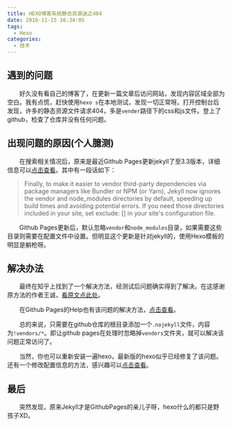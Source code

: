 ```yaml
---
title: HEXO博客系统静态资源迷之404
date: 2016-11-15 16:34:05
tags:
  - Hexo
categories:
  - 技术
---
```

## 遇到的问题
&emsp;&emsp;好久没有看自己的博客了，在更新一篇文章后访问网站，发现内容区域全部为空白。我有点慌，赶快使用`hexo s`在本地测试，发现一切正常呀。打开控制台后发现，许多的静态资源文件请求404，多是`vender`路径下的css和js文件。登上了github，检查了仓库并没有任何问题。

## 出现问题的原因(个人臆测)
&emsp;&emsp;在搜索相关情况后，原来是最近Github Pages更新jekyll了至3.3版本，详细信息可以[点击查看](https://github.com/blog/2277-what-s-new-in-github-pages-with-jekyll-3-3)。其中有一段话如下：

>Finally, to make it easier to vendor third-party dependencies via package managers like Bundler or NPM (or Yarn), Jekyll now ignores the vendor and node_modules directories by default, speeding up build times and avoiding potential errors. If you need those directories included in your site, set exclude: [] in your site's configuration file.

&emsp;&emsp;Github Pages更新后，默认忽略`vendor`和`node_modules`目录，如果需要这些目录则需要在配置文件中设置。但明显这个更新是针对jekyll的，使用Hexo模板的明显是躺枪呀。

## 解决办法
&emsp;&emsp;最终在知乎上找到了一个解决方法，经测试后问题确实得到了解决。在这感谢原方法的作者王诚，[看原文点此处](https://www.zhihu.com/question/52268353)。  

&emsp;&emsp;在Github Pages的Help也有该问题的解决方法，[点击查看](https://help.github.com/articles/files-that-start-with-an-underscore-are-missing/)。

&emsp;&emsp;总的来说，只需要在github仓库的根目录添加一个`.nojekyll`文件，内容为`!vendors/*`。即让github pages在处理时忽略掉`vendors`文件夹，就可以解决该问题正常访问了。

&emsp;&emsp;当然，你也可以重新安装一遍hexo，最新版的hexo似乎已经修复了该问题。还有一个修改配置信息的方法，感兴趣可以[点击查看](https://huac0921.github.io/2016/11/14/aboutNext/)。

## 最后
&emsp;&emsp;突然发现，原来Jekyll才是GithubPages的亲儿子呀，hexo什么的都只是野孩子XD。
